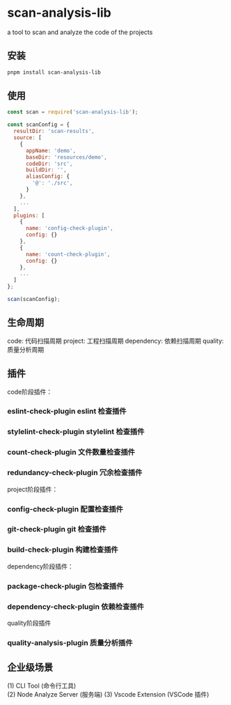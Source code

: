 # scan-analysis-lib

a tool to scan and analyze the code of the projects

## 安装

```bash
pnpm install scan-analysis-lib
```

## 使用

```javascript
const scan = require('scan-analysis-lib');

const scanConfig = {
  resultDir: 'scan-results',
  source: [
    {
      appName: 'demo',
      baseDir: 'resources/demo',
      codeDir: 'src',
      buildDir: '',
      aliasConfig: {
        '@': './src',
      }
    },
    ...
  ],
  plugins: [
    {
      name: 'config-check-plugin',
      config: {}
    },
    {
      name: 'count-check-plugin',
      config: {}
    },
    ...
  ]
};

scan(scanConfig);
```

## 生命周期

code: 代码扫描周期
project: 工程扫描周期
dependency: 依赖扫描周期
quality: 质量分析周期

## 插件

code阶段插件：
### eslint-check-plugin eslint 检查插件
### stylelint-check-plugin stylelint 检查插件
### count-check-plugin 文件数量检查插件
### redundancy-check-plugin 冗余检查插件

project阶段插件：
### config-check-plugin 配置检查插件
### git-check-plugin git 检查插件
### build-check-plugin 构建检查插件

dependency阶段插件：
### package-check-plugin 包检查插件
### dependency-check-plugin 依赖检查插件

quality阶段插件
### quality-analysis-plugin 质量分析插件

## 企业级场景
(1) CLI Tool (命令行工具)  
(2) Node Analyze Server (服务端)
(3) Vscode Extension (VSCode 插件)





